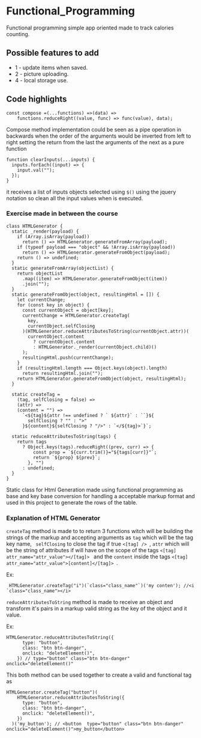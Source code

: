 # Functional_Programming

Functional programming simple app oriented made to track calories counting.


## Possible features to add
* 1 - update items when saved.
* 2 - picture uploading.
* 4 - local storage use.

## Code highlights

  
```
const compose =(...functions) =>(data) =>
    functions.reduceRight((value, func) => func(value), data);

```

Compose method implementation could be seen as a pipe operation in backwards when the order of the arguments would be inverted from left to right setting the return from the last the arguments of the next as a pure function 

```
function clearInputs(...inputs) {
  inputs.forEach((input) => {
    input.val("");
  });
}
```
it receives a list of inputs objects selected using ```$()``` using the jquery notation so clean all the input values when is executed.

### Exercise made in between the course

```
class HTMLGenerator {
  static _render(payload) {
    if (Array.isArray(payload))
      return () => HTMLGenerator.generateFromArray(payload);
    if (typeof payload === "object" && !Array.isArray(payload))
      return () => HTMLGenerator.generateFromObject(payload);
    return () => undefined;
  }
  static generateFromArray(objectList) {
    return objectList
      .map((item) => HTMLGenerator.generateFromObject(item))
      .join("");
  }
  static generateFromObject(object, resultingHtml = []) {
    let currentChange;
    for (const key in object) {
      const currentObject = object[key];
      currentChange = HTMLGenerator.createTag(
        key,
        currentObject.selfClosing
      )(HTMLGenerator.reduceAttributesToString(currentObject.attr))(
        currentObject.content
          ? currentObject.content
          : HTMLGenerator._render(currentObject.child)()
      );
      resultingHtml.push(currentChange);
    }
    if (resultingHtml.length === Object.keys(object).length)
      return resultingHtml.join("");
    return HTMLGenerator.generateFromObject(object, resultingHtml);
  }

  static createTag =
    (tag, selfClosing = false) =>
    (attr) =>
    (content = "") =>
      `<${tag}${attr !== undefined ? ` ${attr}` : ``}${
        selfClosing ? "" : ">"
      }${content}${selfClosing ? "/>" : `</${tag}>`}`;

  static reduceAttributesToString(tags) {
    return tags
      ? Object.keys(tags).reduceRight((prev, curr) => {
          const prop = `${curr.trim()}="${tags[curr]}"`;
          return `${prop} ${prev}`;
        }, "")
      : undefined;
  }
}
```

Static class for Html Generation made using functional programming as base and key base conversion for handling a acceptable markup format and used in this project to generate the rows of the table.

### Explanation of HTML Generator

``` createTag ``` method is made to to return 3 functions witch will be building the strings of the markup and accepting arguments as ```tag``` which will be the tag key name, ``` selfClosing``` to close the tag if true ```<[tag] /> ```, ```attr``` which will be the string of attributes if will have on the scope of the tags   ```<[tag] attr_name="attr_value"></[tag]> ``` and the ```content``` inside the tags ```<[tag] attr_name="attr_value">[content]</[tag]> ```.

Ex:
```
 HTMLGenerator.createTag("i")(`class="class_name"`)('my conten'); //<i `class="class_name"></i>
```

```reduceAttributesToString``` method is made to receive an object and transform it's pairs in a markup valid string as the key of the object and it value.

Ex:
```
HTMLGenerator.reduceAttributesToString({
      type: "button",
      class: "btn btn-danger",
      onclick: "deleteElement()",
    }) // type="button" class="btn btn-danger" onclick="deleteElement()"
```

This both method can be used together to create a valid and functional tag as 
```
HTMLGenerator.createTag("button")(
    HTMLGenerator.reduceAttributesToString({
      type: "button",
      class: "btn btn-danger",
      onclick: "deleteElement()",
    })
  )('my_button'); // <button  type="button" class="btn btn-danger" onclick="deleteElement()">my_button</button>
``` 